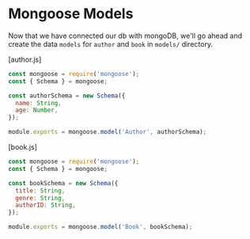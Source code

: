 # Mongoose Models

Now that we have connected our db with mongoDB, we'll go ahead and create the data `models` for `author` and `book` in `models/` directory.

[author.js]

```js
const mongoose = require('mongoose');
const { Schema } = mongoose;

const authorSchema = new Schema({
  name: String,
  age: Number,
});

module.exports = mongoose.model('Author', authorSchema);
```

[book.js]

```js
const mongoose = require('mongoose');
const { Schema } = mongoose;

const bookSchema = new Schema({
  title: String,
  genre: String,
  authorID: String,
});

module.exports = mongoose.model('Book', bookSchema);
```
